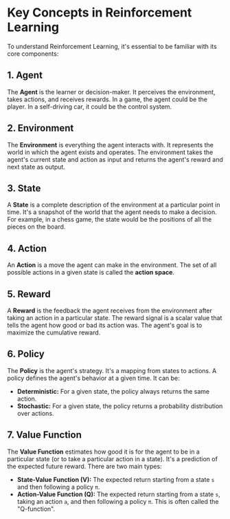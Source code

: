 # Key Concepts in Reinforcement Learning

To understand Reinforcement Learning, it's essential to be familiar with its core components:

## 1. Agent

The **Agent** is the learner or decision-maker. It perceives the environment, takes actions, and receives rewards. In a game, the agent could be the player. In a self-driving car, it could be the control system.

## 2. Environment

The **Environment** is everything the agent interacts with. It represents the world in which the agent exists and operates. The environment takes the agent's current state and action as input and returns the agent's reward and next state as output.

## 3. State

A **State** is a complete description of the environment at a particular point in time. It's a snapshot of the world that the agent needs to make a decision. For example, in a chess game, the state would be the positions of all the pieces on the board.

## 4. Action

An **Action** is a move the agent can make in the environment. The set of all possible actions in a given state is called the **action space**.

## 5. Reward

A **Reward** is the feedback the agent receives from the environment after taking an action in a particular state. The reward signal is a scalar value that tells the agent how good or bad its action was. The agent's goal is to maximize the cumulative reward.

## 6. Policy

The **Policy** is the agent's strategy. It's a mapping from states to actions. A policy defines the agent's behavior at a given time. It can be:
-   **Deterministic:** For a given state, the policy always returns the same action.
-   **Stochastic:** For a given state, the policy returns a probability distribution over actions.

## 7. Value Function

The **Value Function** estimates how good it is for the agent to be in a particular state (or to take a particular action in a state). It's a prediction of the expected future reward. There are two main types:
-   **State-Value Function (V):** The expected return starting from a state `s` and then following a policy `π`.
-   **Action-Value Function (Q):** The expected return starting from a state `s`, taking an action `a`, and then following a policy `π`. This is often called the "Q-function".
